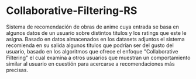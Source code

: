 # Collaborative-Filtering-RS

Sistema de recomendación de obras de anime cuya entrada se basa en algunos datos de un usuario sobre distintos titulos y los ratings que este le asigna. Basado en datos
almacenados en los datasets adjuntos el sistema recomienda en su salida algunos titulos que podrían ser del gusto del usuario, basado en los algoritmos que ofrece el enfoque
"Collaborative Filtering" el cual examina a otros usuarios que muestran un comportamiento similar al usuario en cuestión para acercarse a recomendaciones más precisas.

